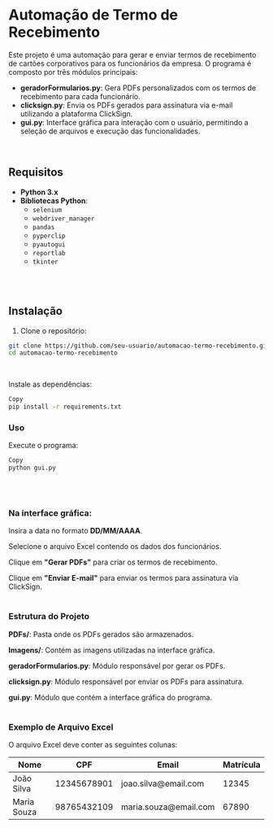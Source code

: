 # Automação de Termo de Recebimento

Este projeto é uma automação para gerar e enviar termos de recebimento de cartões corporativos para os funcionários da empresa. O programa é composto por três módulos principais:

- **geradorFormularios.py**: Gera PDFs personalizados com os termos de recebimento para cada funcionário.
- **clicksign.py**: Envia os PDFs gerados para assinatura via e-mail utilizando a plataforma ClickSign.
- **gui.py**: Interface gráfica para interação com o usuário, permitindo a seleção de arquivos e execução das funcionalidades.
<br/>

## Requisitos

- **Python 3.x**
- **Bibliotecas Python**:
  - `selenium`
  - `webdriver_manager`
  - `pandas`
  - `pyperclip`
  - `pyautogui`
  - `reportlab`
  - `tkinter`
<br/>
<br/>

## Instalação

1. Clone o repositório:
 ```bash
 git clone https://github.com/seu-usuario/automacao-termo-recebimento.git
 cd automacao-termo-recebimento
```
<br/>

Instale as dependências:

```bash
Copy
pip install -r requirements.txt
```

### Uso
Execute o programa:

```bash
Copy
python gui.py
```
<br/>
<br/>

### Na interface gráfica:

Insira a data no formato **DD/MM/AAAA**.

Selecione o arquivo Excel contendo os dados dos funcionários.

Clique em **"Gerar PDFs"** para criar os termos de recebimento.

Clique em **"Enviar E-mail"** para enviar os termos para assinatura via ClickSign.
<br/>
<br/>

### Estrutura do Projeto
**PDFs/**: Pasta onde os PDFs gerados são armazenados.

**Imagens/**: Contém as imagens utilizadas na interface gráfica.

**geradorFormularios.py**: Módulo responsável por gerar os PDFs.

**clicksign.py**: Módulo responsável por enviar os PDFs para assinatura.

**gui.py**: Módulo que contém a interface gráfica do programa.
<br/>
<br/>

### Exemplo de Arquivo Excel
O arquivo Excel deve conter as seguintes colunas:

<table> <thead> <tr> <th>Nome</th> <th>CPF</th> <th>Email</th> <th>Matrícula</th> </tr> </thead> <tbody> <tr> <td>João Silva</td> <td>12345678901</td> <td>joao.silva@email.com</td> <td>12345</td> </tr> <tr> <td>Maria Souza</td> <td>98765432109</td> <td>maria.souza@email.com</td> <td>67890</td> </tr> </tbody> </table> 
